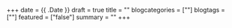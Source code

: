 +++ date = {{ .Date }} draft = true title = "" blogcategories = [""] blogtags = [""] featured = ["false"] summary = "" +++
